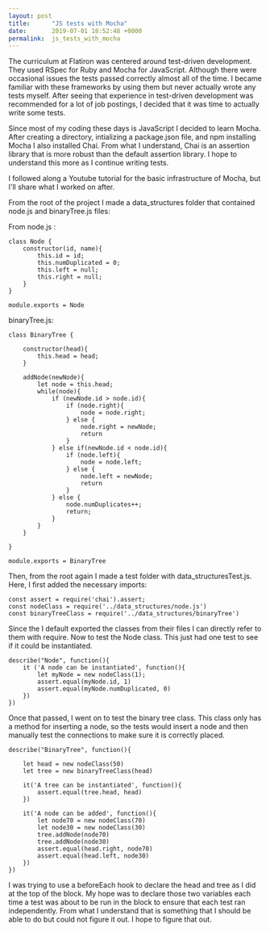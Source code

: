 ```yaml
---
layout: post
title:      "JS tests with Mocha"
date:       2019-07-01 18:52:48 +0000
permalink:  js_tests_with_mocha
---
```



The curriculum at Flatiron was centered around test-driven development. They used RSpec for Ruby and Mocha for JavaScript. Although there were occasional issues the tests passed correctly almost all of the time. I became familiar with these frameworks by using them but never actually wrote any tests myself. After seeing that experience in test-driven development was recommended for a lot of job postings, I decided that it was time to actually write some tests. 

Since most of my coding these days is JavaScript I decided to learn Mocha. After creating a directory, intializing a package.json file, and npm installing Mocha I also installed Chai. From what I understand, Chai is an assertion library that is more robust than the default assertion library. I hope to understand this more as I continue writing tests. 

I followed along a Youtube tutorial for the basic infrastructure of Mocha, but I'll share what I worked on after.

From the root of the project I made a data_structures folder that contained node.js and binaryTree.js files:

From node.js :
```
class Node {
    constructor(id, name){
        this.id = id;
        this.numDuplicated = 0;
        this.left = null;
        this.right = null; 
    }
}

module.exports = Node
```
binaryTree.js: 
```
class BinaryTree {
    
    constructor(head){
        this.head = head;
    }    

    addNode(newNode){
        let node = this.head;
        while(node){
            if (newNode.id > node.id){
                if (node.right){
                    node = node.right;
                } else {
                    node.right = newNode;
                    return 
                }
            } else if(newNode.id < node.id){
                if (node.left){
                    node = node.left;
                } else {
                    node.left = newNode; 
                    return 
                }
            } else {
                node.numDuplicates++;
                return; 
            }
        }
    }

}

module.exports = BinaryTree
```

Then, from the root again I made a test folder with data_structuresTest.js. Here, I first added the necessary imports:
```
const assert = require('chai').assert;
const nodeClass = require('../data_structures/node.js')
const binaryTreeClass = require('../data_structures/binaryTree')
```
Since the I default exported the classes from their files I can directly refer to them with require. Now to test the Node class. This just had one test to see if it could be instantiated. 
```
describe("Node", function(){
    it ('A node can be instantiated', function(){
        let myNode = new nodeClass(1);
        assert.equal(myNode.id, 1)
        assert.equal(myNode.numDuplicated, 0)
    })
})
```
Once that passed, I went on to test the binary tree class. This class only has a method for inserting a node, so the tests would insert a node and then manually test the connections to make sure it is correctly placed.
```
describe("BinaryTree", function(){

    let head = new nodeClass(50)
    let tree = new binaryTreeClass(head)
    
    it('A tree can be instantiated', function(){
        assert.equal(tree.head, head)
    })

    it('A node can be added', function(){
        let node70 = new nodeClass(70)
        let node30 = new nodeClass(30)
        tree.addNode(node70)
        tree.addNode(node30)
        assert.equal(head.right, node70)
        assert.equal(head.left, node30)
    })
})
```
I was trying to use a beforeEach hook to declare the head and tree as I did at the top of the block. My hope was to declare those two variables each time a test was about to be run in the block to ensure that each test ran independently. From what I understand that is something that I should be able to do but could not figure it out. I hope to figure that out.
